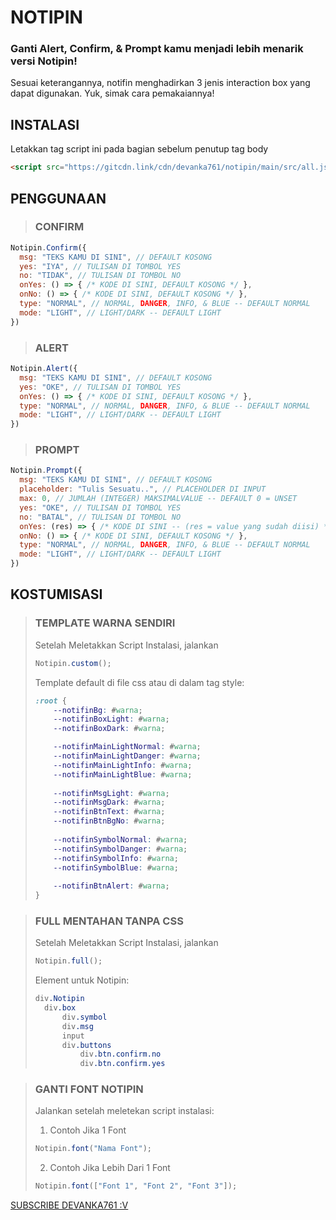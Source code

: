 # NOTIPIN
### Ganti Alert, Confirm, & Prompt kamu menjadi lebih menarik versi Notipin!
Sesuai keterangannya, notifin menghadirkan 3 jenis interaction box yang dapat digunakan. Yuk, simak cara pemakaiannya!
## INSTALASI
Letakkan tag script ini pada bagian sebelum penutup tag body
```html
<script src="https://gitcdn.link/cdn/devanka761/notipin/main/src/all.js"></script>
```
## PENGGUNAAN
> ### CONFIRM
```javascript
Notipin.Confirm({
  msg: "TEKS KAMU DI SINI", // DEFAULT KOSONG
  yes: "IYA", // TULISAN DI TOMBOL YES
  no: "TIDAK", // TULISAN DI TOMBOL NO
  onYes: () => { /* KODE DI SINI, DEFAULT KOSONG */ },
  onNo: () => { /* KODE DI SINI, DEFAULT KOSONG */ },
  type: "NORMAL", // NORMAL, DANGER, INFO, & BLUE -- DEFAULT NORMAL
  mode: "LIGHT", // LIGHT/DARK -- DEFAULT LIGHT
})
```
> ### ALERT
```javascript
Notipin.Alert({
  msg: "TEKS KAMU DI SINI", // DEFAULT KOSONG
  yes: "OKE", // TULISAN DI TOMBOL YES
  onYes: () => { /* KODE DI SINI, DEFAULT KOSONG */ },
  type: "NORMAL", // NORMAL, DANGER, INFO, & BLUE -- DEFAULT NORMAL
  mode: "LIGHT", // LIGHT/DARK -- DEFAULT LIGHT
})
```
> ### PROMPT
```javascript
Notipin.Prompt({
  msg: "TEKS KAMU DI SINI", // DEFAULT KOSONG
  placeholder: "Tulis Sesuatu..", // PLACEHOLDER DI INPUT
  max: 0, // JUMLAH (INTEGER) MAKSIMALVALUE -- DEFAULT 0 = UNSET
  yes: "OKE", // TULISAN DI TOMBOL YES
  no: "BATAL", // TULISAN DI TOMBOL NO
  onYes: (res) => { /* KODE DI SINI -- (res = value yang sudah diisi) */ },
  onNo: () => { /* KODE DI SINI, DEFAULT KOSONG */ },
  type: "NORMAL", // NORMAL, DANGER, INFO, & BLUE -- DEFAULT NORMAL
  mode: "LIGHT", // LIGHT/DARK -- DEFAULT LIGHT
})
```
## KOSTUMISASI
> ### TEMPLATE WARNA SENDIRI
> Setelah Meletakkan Script Instalasi, jalankan
> ```javascript
> Notipin.custom();
> ```
> Template default di file css atau di dalam tag style:
> ```css
> :root {
>     --notifinBg: #warna;
>     --notifinBoxLight: #warna;
>     --notifinBoxDark: #warna;
> 
>     --notifinMainLightNormal: #warna;
>     --notifinMainLightDanger: #warna;
>     --notifinMainLightInfo: #warna;
>     --notifinMainLightBlue: #warna;
>     
>     --notifinMsgLight: #warna;
>     --notifinMsgDark: #warna;
>     --notifinBtnText: #warna;
>     --notifinBtnBgNo: #warna;
>     
>     --notifinSymbolNormal: #warna;
>     --notifinSymbolDanger: #warna;
>     --notifinSymbolInfo: #warna;
>     --notifinSymbolBlue: #warna;
>     
>     --notifinBtnAlert: #warna;
> }
> ```

> ### FULL MENTAHAN TANPA CSS
> Setelah Meletakkan Script Instalasi, jalankan
> ```javascript
> Notipin.full();
> ```
> Element untuk Notipin:
> ```css
> div.Notipin
>   div.box
>       div.symbol
>       div.msg
>       input
>       div.buttons
>           div.btn.confirm.no
>           div.btn.confirm.yes
> ```

> ### GANTI FONT NOTIPIN
> Jalankan setelah meletekan script instalasi:
> 
> 1. Contoh Jika 1 Font
> ```javascript
> Notipin.font("Nama Font");
> ```
> 2. Contoh Jika Lebih Dari 1 Font
> ```javascript
> Notipin.font(["Font 1", "Font 2", "Font 3"]);
> ```

[SUBSCRIBE DEVANKA761 :V](https://www.youtube.com/c/RG761)
